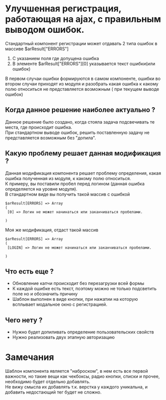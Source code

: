 # Улучшенная регистрация, работающая на ajax, с правильным выводом ошибок.   

Стандартный компонент регистрации может отдавать 2 типа ошибок в массиве $arResult["ERRORS"]
1. С указанием поля где допущена ошибка
2. В элементе $arResult["ERRORS"][0] указывается текст ошибки(или ошибок)

В первом случаи ошибки формируются в самом компоненте, ошибки во втором случаи приходят из модуля и разобрать какая ошибка к какому полю относиться не представляется возможным ( при текущем выводе ошибок)

## Когда данное решение наиболее актуально ?
Данное решение было создано, когда стояла задача подсвечивать те места, где происходит ошибка.   
При стандартном выводе ошибок, решить поставленную задачу не представляется возможным без "допила".

## Какую проблему решает данная модификация ?
Данная модификация компонента решает проблему определения, какая ошибка полученная из модуля, к какому полю относиться.   
К примеру, вы поставили пробел перед логином (данная ошибка определяется на уровне модуля).   
В стандартном виде вы получить такой массив с ошибкой
```
$arResult[ERRORS] => Array
(
 [0] => Логин не может начинаться или заканчиваться пробелами.

)
```
Моя же модификация, отдаст такой массив
```
$arResult[ERRORS] => Array
(
 [LOGIN] => Логин не может начинаться или заканчиваться пробелами.

)
```
## Что есть еще ?
  - Обновление капчи происходит без перезагрузки всей формы
  - К каждой ошибке есть текст, поэтому можно не только подсветить поле но и обозначить причину
  - Шаблон выполнен в виде кнопки, при нажатии на которую всплывает модальное окно с регистрацией.

## Чего нету ?
  - Нужно будет допиливать определение пользовательских свойств
  - Нужно реализовать двух этапную авторизацию
  
# Замечания
Шаблон компонента является "наброском", в нем есть все первой важности, но такие вещи как чекбоксы, радио кнопки, списки и прочее, необходимо будет отдельно добавлять.   
Не вижу смысла их добавлять т.к. верстка у каждого уникальна, и добавить недостающий тег будет не сложно.
